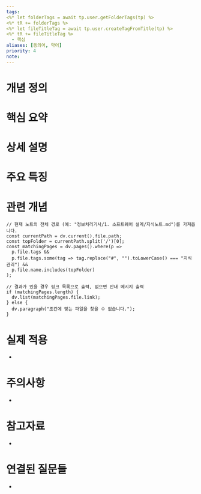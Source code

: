 ```yaml
---
tags:
<%* let folderTags = await tp.user.getFolderTags(tp) %>
<%* tR += folderTags %>
<%* let fileTitleTag = await tp.user.createTagFromTitle(tp) %> 
<%* tR += fileTitleTag %>
  - 핵심
aliases: [동의어, 약어]
priority: 4
note: 
---
```

# 개념 정의 
<!-- 핵심 개념을 간단명료하게 정의합니다 --> 
# 핵심 요약 
<!-- 이 개념의 가장 중요한 포인트들을 요약합니다 --> 
# 상세 설명 
<!-- 개념에 대한 자세한 설명을 작성합니다 --> 
# 주요 특징 
<!-- 개념의 특징적인 부분들을 정리합니다 --> 
# 관련 개념 
<!-- 연관된 다른 개념들을 링크하고 관계를 설명합니다 --> 
```dataviewjs
// 현재 노트의 전체 경로 (예: "정보처리기사/1. 소프트웨어 설계/지식노트.md")를 가져옵니다.
const currentPath = dv.current().file.path;
const topFolder = currentPath.split('/')[0];
const matchingPages = dv.pages().where(p =>
  p.file.tags &&
  p.file.tags.some(tag => tag.replace("#", "").toLowerCase() === "지식관리") &&
  p.file.name.includes(topFolder)
);

// 결과가 있을 경우 링크 목록으로 출력, 없으면 안내 메시지 출력
if (matchingPages.length) {
  dv.list(matchingPages.file.link);
} else {
  dv.paragraph("조건에 맞는 파일을 찾을 수 없습니다.");
}
```
# 실제 적용 
- <!-- 실무/실생활에서의 활용 예시를 작성합니다 --> 
# 주의사항 
- <!-- 개념을 사용할 때 주의해야 할 점들을 정리합니다 --> 
# 참고자료 
- <!-- 추가 학습에 도움이 되는 자료들을 정리합니다 --> 
# 연결된 질문들 
- <!-- 이 개념과 관련된 질문 노트들을 링크합니다 -->